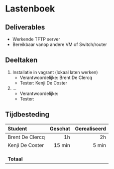 # Lastenboek

## Deliverables

<!-- Som hier de concrete eindresultaten op die je voor deze opdracht moet opleveren. -->

- Werkende TFTP server
- Bereikbaar vanop andere VM of Switch/router

## Deeltaken

<!-- Som hier de deeltaken voor deze opdracht op en duid voor elk een verantwoordelijke en tester aan. Vermeld ook afhankelijkheden tussen deeltaken als die er zijn. Elke deeltaak wordt een kaartje op het kanban-bord! -->

1. Installatie in vagrant (lokaal laten werken)
   - Verantwoordelijke: Brent De Clercq
   - Tester: Kenji De Coster
2. ...
   - Verantwoordelijke: <!-- Naam. -->
   - Tester: <!-- Naam: iemand anders dan de verantwoordelijk! -->

## Tijdbesteding

| Student         | Geschat | Gerealiseerd |
| :-------------- | ------: | -----------: |
| Brent De Clercq |    1h   |      2h      |
| Kenji De Coster |  15 min |     5 min    |
| <!-- NAAM -->   |         |              |
| <!-- NAAM -->   |         |              |
| <!-- NAAM -->   |         |              |
| **Totaal**      |         |              |

<!-- Voeg na oplevering van de taak een schermafbeelding van rapport tijdbesteding voor deze taak toe. -->
